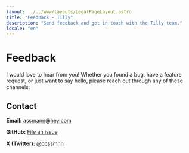 ```yaml
---
layout: ../../www/layouts/LegalPageLayout.astro
title: "Feedback - Tilly"
description: "Send feedback and get in touch with the Tilly team."
locale: "en"
---
```


# Feedback

I would love to hear from you! Whether you found a bug, have a feature request, or just want to say hello, please reach out through any of these channels:

## Contact

**Email:** [assmann@hey.com](mailto:assmann@hey.com)

**GitHub:** [File an issue](https://github.com/ccssmnn/tilly/issues)

**X (Twitter):** [@ccssmnn](https://x.com/ccssmnn)
